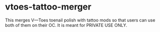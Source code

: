 # vtoes-tattoo-merger
This merges V—Toes toenail polish with tattoo mods so that users can use both of them on their OC. It is meant for PRIVATE USE ONLY. 

